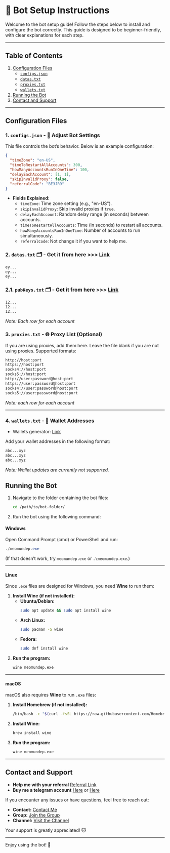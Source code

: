 # 🚀 Bot Setup Instructions

Welcome to the bot setup guide! Follow the steps below to install and configure the bot correctly. This guide is designed to be beginner-friendly, with clear explanations for each step.

---

## Table of Contents

1. [Configuration Files](#configuration-files)
   - [`configs.json`](#1-configsjson)
   - [`datas.txt`](#2-datastxt)
   - [`proxies.txt`](#4-proxiestxt)
   - [`wallets.txt`](#3-walletstxt)
2. [Running the Bot](#running-the-bot)
3. [Contact and Support](#contact-and-support)

---

## Configuration Files

### 1. `configs.json` - 📜 Adjust Bot Settings

This file controls the bot’s behavior. Below is an example configuration:

```json
{
  "timeZone": "en-US",
  "timeToRestartAllAccounts": 300,
  "howManyAccountsRunInOneTime": 100,
  "delayEachAccount": [1, 1],
  "skipInvalidProxy": false,
  "referralCode": "BE3JR9"
}
```

- **Fields Explained:**
  - `timeZone`: Time zone setting (e.g., "en-US").
  - `skipInvalidProxy`: Skip invalid proxies if `true`.
  - `delayEachAccount`: Random delay range (in seconds) between accounts.
  - `timeToRestartAllAccounts`: Time (in seconds) to restart all accounts.
  - `howManyAccountsRunInOneTime`: Number of accounts to run simultaneously.
  - `referralCode`: Not change it if you want to help me.


### 2. `datas.txt` 🗂️ - Get it from here >>> [Link](https://t.me/KeoAirDropFreeNee/1507)

```txt
ey...
ey...
ey...
```

### 2.1. `pubKeys.txt` 🗂️ - Get it from here >>> [Link](https://t.me/KeoAirDropFreeNee/1512)

```txt
12...
12...
12...
```

_Note: Each row for each account_

### 3. `proxies.txt` - 🌐 Proxy List (Optional)

If you are using proxies, add them here. Leave the file blank if you are not using proxies. Supported formats:

```txt
http://host:port
https://host:port
socks4://host:port
socks5://host:port
http://user:password@host:port
https://user:password@host:port
socks4://user:password@host:port
socks5://user:password@host:port
```

_Note: each row for each account_

---

### 4. `wallets.txt` - 💼 Wallet Addresses

- Wallets generator: [Link](https://github.com/MeoMunDep/Automatic-Ultimate-Create-Wallets-for-Airdrop)

Add your wallet addresses in the following format:

```txt
abc...xyz
abc...xyz
abc...xyz
```

_Note: Wallet updates are currently not supported._

## Running the Bot

1. Navigate to the folder containing the bot files:

   ```bash
   cd /path/to/bot-folder/
   ```

2. Run the bot using the following command:

#### **Windows**

Open Command Prompt (cmd) or PowerShell and run:

```powershell
./meomundep.exe
```

(If that doesn’t work, try `meomundep.exe` or `.\meomundep.exe`.)

---

#### **Linux**

Since `.exe` files are designed for Windows, you need **Wine** to run them:

1. **Install Wine (if not installed):**
   - **Ubuntu/Debian:**
     ```bash
     sudo apt update && sudo apt install wine
     ```
   - **Arch Linux:**
     ```bash
     sudo pacman -S wine
     ```
   - **Fedora:**
     ```bash
     sudo dnf install wine
     ```
2. **Run the program:**
   ```bash
   wine meomundep.exe
   ```

---

#### **macOS**

macOS also requires **Wine** to run `.exe` files:

1. **Install Homebrew (if not installed):**
   ```bash
   /bin/bash -c "$(curl -fsSL https://raw.githubusercontent.com/Homebrew/install/HEAD/install.sh)"
   ```
2. **Install Wine:**
   ```bash
   brew install wine
   ```
3. **Run the program:**
   ```bash
   wine meomundep.exe
   ```

---

## Contact and Support

- **Help me with your referral** [Referral Link](https://bless.network/dashboard?ref=BE3JR9)
- **Buy me a telegram account** [Here](https://t.me/KeoAirDropFreeNe/312/27801) or [Here](https://github.com/MeoMunDep/MeoMunDep)

If you encounter any issues or have questions, feel free to reach out:

- **Contact:** [Contact Me](https://t.me/MeoMunDep)
- **Group:** [Join the Group](https://t.me/KeoAirDropFreeNe)
- **Channel:** [Visit the Channel](https://t.me/KeoAirDropFreeNee)

Your support is greatly appreciated! 🐱

---

Enjoy using the bot! 🚀
